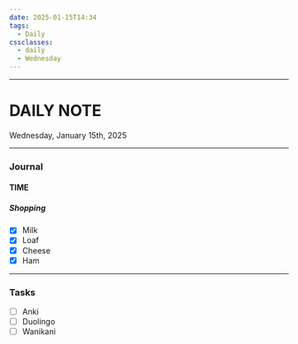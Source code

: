```yaml
---
date: 2025-01-15T14:34
tags:
  - Daily
cssclasses:
  - daily 
  - Wednesday
---
```

---
# DAILY NOTE
Wednesday, January 15th, 2025
***
### Journal
#### TIME

##### Shopping
- [x] Milk
- [x] Loaf
- [x] Cheese
- [x] Ham

***
### Tasks
- [ ] Anki
- [ ] Duolingo
- [ ] Wanikani
